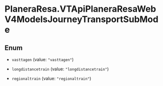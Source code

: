 # PlaneraResa.VTApiPlaneraResaWebV4ModelsJourneyTransportSubMode

## Enum


* `vasttagen` (value: `"vasttagen"`)

* `longdistancetrain` (value: `"longdistancetrain"`)

* `regionaltrain` (value: `"regionaltrain"`)



